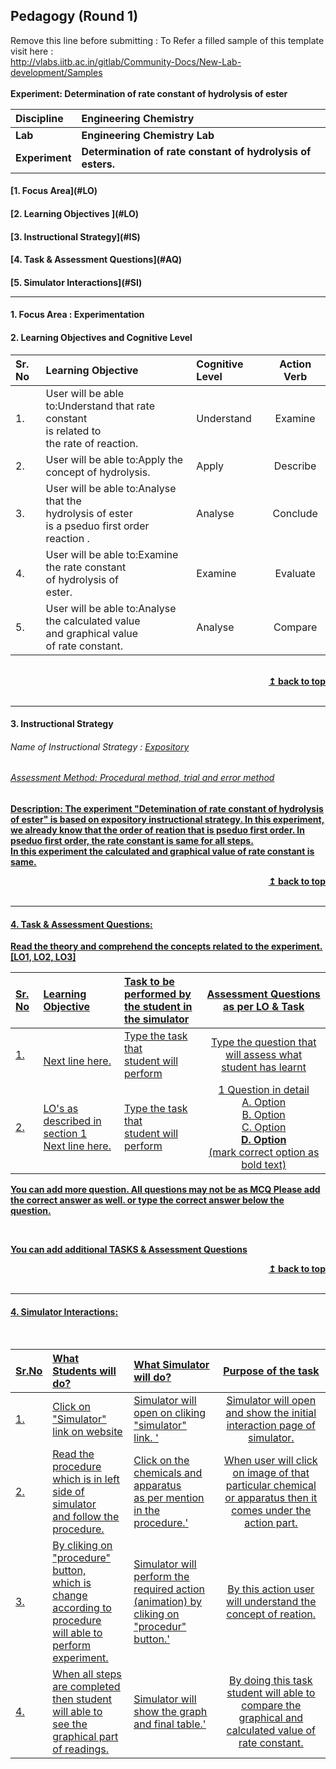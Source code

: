 ## Pedagogy (Round 1)
<p align="center">

Remove this line before submitting : To Refer a filled sample of this template visit here : <br> http://vlabs.iitb.ac.in/gitlab/Community-Docs/New-Lab-development/Samples
<br>
<br>
<b> Experiment: Determination of rate constant of hydrolysis of ester<a name="top"></a> <br>
</p>

<b>Discipline | <b>Engineering Chemistry
:--|:--|
<b> Lab | <b>Engineering Chemistry Lab
<b> Experiment|     <b> Determination of rate constant of hydrolysis of esters.


<h4> [1. Focus Area](#LO)
<h4> [2. Learning Objectives ](#LO)
<h4> [3. Instructional Strategy](#IS)
<h4> [4. Task & Assessment Questions](#AQ)
<h4> [5. Simulator Interactions](#SI)
<hr>

<a name="LO"></a>
#### 1. Focus Area : Experimentation

#### 2. Learning Objectives and Cognitive Level


Sr. No |	Learning Objective	| Cognitive Level | Action Verb
:--|:--|:--|:-:
1.| User will be able to:Understand that rate constant<br>is related to<br>the rate of reaction. | Understand | Examine 
2.| User will be able to:Apply the concept of hydrolysis. | Apply | Describe
3.| User will be able to:Analyse that the<br>hydrolysis of ester<br>is a pseduo first order reaction . | Analyse | Conclude
4.| User will be able to:Examine the rate constant<br> of hydrolysis of<br> ester. |Examine | Evaluate
5.| User will be able to:Analyse the calculated value<br> and graphical value<br>of rate constant. |Analyse | Compare


<br/>
<div align="right">
    <b><a href="#top">↥ back to top</a></b>
</div>
<br/>
<hr>

<a name="IS"></a>
#### 3. Instructional Strategy
###### Name of Instructional Strategy  :    <u> Expository
###### Assessment Method: Procedural method, trial and error method

<u> <b>Description: </b> The experiment "Detemination of rate constant of hydrolysis of ester" is based on expository instructional strategy. In this experiment, we already know that the order of reation that is pseduo first order. In pseduo first order, the rate constant is same for all steps. </u>
<br>
In this experiment the calculated and graphical value of rate constant is same.
<br/>
<div align="right">
    <b><a href="#top">↥ back to top</a></b>
</div>
<br/>
<hr>

<a name="AQ"></a>
#### 4. Task & Assessment Questions:

Read the theory and comprehend the concepts related to the experiment. [LO1, LO2, LO3]
<br>

Sr. No |	Learning Objective	| Task to be performed by <br> the student  in the simulator | Assessment Questions as per LO & Task
:--|:--|:--|:-:
1.|  <br> Next line here. | Type the task that <br> student will perform | Type the question that will assess what student has learnt
2.| LO's as described in section 1 <br> Next line here. | Type the task that <br> student will perform | 1 Question in detail <br> A. Option <br> B. Option <br> C. Option <br> <b> D. Option </b> <br> (mark correct option as bold text)


You can add more question. All questions may not be as MCQ
Please add the correct answer as well.
or type the correct answer below the question.

 <br>

 <u> You can add additional TASKS & Assessment Questions <u>
<br/>
<div align="right">
    <b><a href="#top">↥ back to top</a></b>
</div>
<br/>
<hr>

<a name="SI"></a>

#### 4. Simulator Interactions:
<br>

Sr.No | What Students will do? |	What Simulator will do?	| Purpose of the task
:--|:--|:--|:--:
1.| Click on <br> "Simulator" link on website | Simulator will open on cliking "simulator"<br> link. '  | Simulator will open and show the initial interaction page of simulator.
2.| Read the procedure <br>which is in left side of simulator<br>and follow the procedure. | Click on the chemicals and apparatus<br>as per mention in the procedure.'  | When user will click on image of that particular chemical or apparatus then it comes under the action part.
3.| By cliking on "procedure" button, <br> which is change according to procedure <br> will able to perform experiment. | Simulator will perform the <br> required action (animation) by cliking on "procedur" button.'  | By this action user will understand the concept of reation.
4.| When all steps are completed <br>then student will able to <br> see the graphical part of readings.  | Simulator will show the graph and final table.'  | By doing this task student will able to compare the graphical and calculated value of rate constant.
